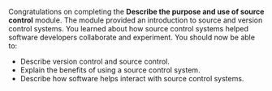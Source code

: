 
Congratulations on completing the **Describe the purpose and use of source control** module. The module provided an introduction to source and version control systems. You learned about how source control systems helped software developers collaborate and experiment. You should now be able to:

 -  Describe version control and source control.
 -  Explain the benefits of using a source control system.
 -  Describe how software helps interact with source control systems.

